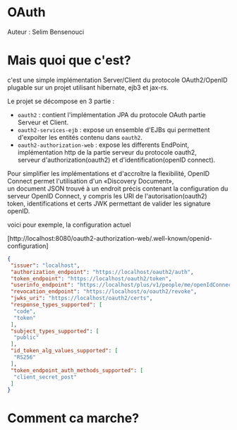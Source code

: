 OAuth
=====

Auteur : Selim Bensenouci

Mais quoi que c'est?
===================

c'est une simple implémentation Server/Client du protocole OAuth2/OpenID plugable sur un projet utilisant hibernate, ejb3 et jax-rs.   

Le projet se décompose en 3 partie :
 
 * `oauth2` : contient l'implémentation JPA du protocole OAuth partie Serveur et Client.
 * `oauth2-services-ejb` : expose un ensemble d'EJBs  qui permettent d'expoiter les entités contenu dans `oauth2`.
 * `oauth2-authorization-web` : expose les differents EndPoint, implémentation http de la partie serveur du protocole oauth2,   
 serveur d'authorization(oauth2) et d'identification(openID connect).   

Pour simplifier les implémentations et d'accroître la flexibilité, OpenID Connect permet l'utilisation d'un «Discovery Document»,   
un document JSON trouvé à un endroit précis contenant la configuration du serveur OpenID Connect, y compris les URI de l'autorisation(oauth2)   
token, identifications et certs JWK permettant de valider les signature openID.   

voici pour exemple, la configuration actuel   

[http://localhost:8080/oauth2-authorization-web/.well-known/openid-configuration]

```json
{
 "issuer": "localhost",
 "authorization_endpoint": "https://localhost/oauth2/auth",
 "token_endpoint": "https://localhost/oauth2/token",
 "userinfo_endpoint": "https://localhost/plus/v1/people/me/openIdConnect",
 "revocation_endpoint": "https://localhost/o/oauth2/revoke",
 "jwks_uri": "https://localhost/oauth2/certs",
 "response_types_supported": [
  "code",
  "token"
 ],
 "subject_types_supported": [
  "public"
 ],
 "id_token_alg_values_supported": [
  "RS256"
 ],
 "token_endpoint_auth_methods_supported": [
  "client_secret_post"
 ]
}
```
Comment ca marche?
==================



